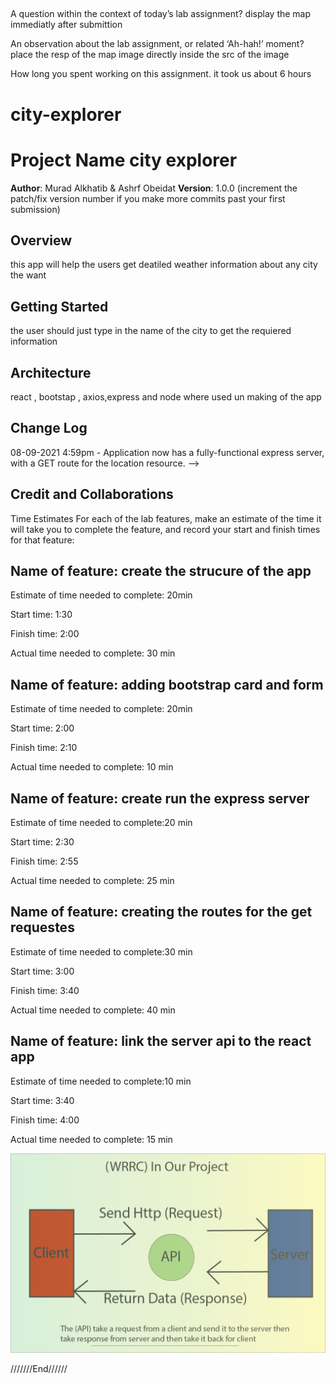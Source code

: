 ## 

A question within the context of today’s lab assignment?
display the map immediatly after submittion 

An observation about the lab assignment, or related ‘Ah-hah!’ moment?
place the resp of the map image directly inside the src of the image 

How long you spent working on this assignment.
it took us about 6 hours 



# city-explorer

# Project Name  city explorer

**Author**: Murad Alkhatib & Ashrf Obeidat
**Version**: 1.0.0 (increment the patch/fix version number if you make more commits past your first submission)

## Overview
this app will help the users get deatiled weather information about any city the want 

## Getting Started
the user should just type in the name of the city to get the requiered information

## Architecture
react , bootstap , axios,express and node where used un making of the app

## Change Log


08-09-2021 4:59pm - Application now has a fully-functional express server, with a GET route for the location resource. -->

## Credit and Collaborations
<!-- Give credit (and a link) to other people or resources that helped you build this application. -->
Time Estimates
For each of the lab features, make an estimate of the time it will take you to complete the feature, and record your start and finish times for that feature:

 ## Name of feature: create the strucure of the app 

Estimate of time needed to complete: 20min

Start time: 1:30

Finish time: 2:00

Actual time needed to complete: 30 min

## Name of feature: adding bootstrap card and form 

Estimate of time needed to complete: 20min

Start time: 2:00

Finish time: 2:10

Actual time needed to complete: 10 min

## Name of feature: create run the express server 

Estimate of time needed to complete:20 min

Start time: 2:30

Finish time: 2:55

Actual time needed to complete: 25 min
 

## Name of feature: creating the routes for the get requestes

Estimate of time needed to complete:30 min

Start time: 3:00

Finish time: 3:40

Actual time needed to complete: 40 min


## Name of feature: link the server api to the react app

Estimate of time needed to complete:10 min

Start time: 3:40

Finish time: 4:00

Actual time needed to complete: 15 min

![image](api.png)

///////End//////
